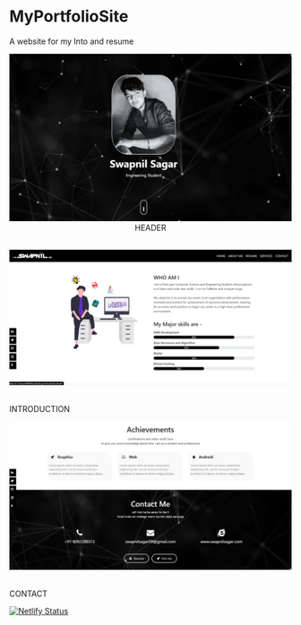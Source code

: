 # MyPortfolioSite

A website for my Into and resume


<p align="center">
    <img src="sitecv/img/1.jpg"  width=600>HEADER
    <br>
    <br>
   </p>




<p align="center">
    <img src="sitecv/img/2.jpg"  width=600>
    <br>
    <br>
   </p>

INTRODUCTION

<p align="center">
    <img src="sitecv/img/3.jpg" width=600>
    <br>
    <br>
   </p>

CONTACT

[![Netlify Status](https://api.netlify.com/api/v1/badges/4822a7d2-7f1e-4c46-a0ab-333fc936c7d7/deploy-status)](https://app.netlify.com/sites/swapnilsagar/deploys)
